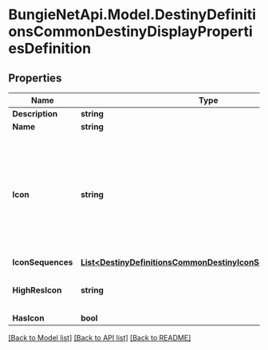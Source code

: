 
# BungieNetApi.Model.DestinyDefinitionsCommonDestinyDisplayPropertiesDefinition

## Properties

Name | Type | Description | Notes
------------ | ------------- | ------------- | -------------
**Description** | **string** |  | [optional] 
**Name** | **string** |  | [optional] 
**Icon** | **string** | Note that \&quot;icon\&quot; is sometimes misleading, and should be interpreted in the context of the entity. For instance, in Destiny 1 the DestinyRecordBookDefinition&#39;s icon was a big picture of a book.  But usually, it will be a small square image that you can use as... well, an icon.  They are currently represented as 96px x 96px images. | [optional] 
**IconSequences** | [**List&lt;DestinyDefinitionsCommonDestinyIconSequenceDefinition&gt;**](DestinyDefinitionsCommonDestinyIconSequenceDefinition.md) |  | [optional] 
**HighResIcon** | **string** | If this item has a high-res icon (at least for now, many things won&#39;t), then the path to that icon will be here. | [optional] 
**HasIcon** | **bool** |  | [optional] 

[[Back to Model list]](../README.md#documentation-for-models)
[[Back to API list]](../README.md#documentation-for-api-endpoints)
[[Back to README]](../README.md)

